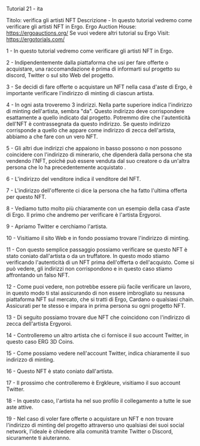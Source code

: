 Tutorial 21 - ita

Titolo: verifica gli artisti NFT
Descrizione - In questo tutorial vedremo come verificare gli artisti NFT in Ergo.
Ergo Auction House: https://ergoauctions.org/
Se vuoi vedere altri tutorial su Ergo Visit: https://ergotorials.com/

1 - In questo tutorial vedremo come verificare gli artisti NFT in Ergo.

2 - Indipendentemente dalla piattaforma che usi per fare offerte o acquistare, una raccomandazione è prima di informarti sul progetto su discord, Twitter o sul sito Web del progetto.

3 - Se decidi di fare offerte o acquistare un NFT nella casa d'aste di Ergo, è importante verificare l'indirizzo di minting di ciascun artista.

4 - In ogni asta troveremo 3 indirizzi. Nella parte superiore indica l'indirizzo di minting dell'artista, sembra "da". Questo indirizzo deve corrispondere esattamente a quello indicato dal progetto. Potremmo dire che l'autenticità dell'NFT è contrassegnata da questo indirizzo. Se questo indirizzo corrisponde a quello che appare come indirizzo di zecca dell'artista, abbiamo a che fare con un vero NFT.

5 - Gli altri due indirizzi che appaiono in basso possono o non possono coincidere con l'indirizzo di minerario, che dipenderà dalla persona che sta vendendo l'NFT, poiché può essere venduta dal suo creatore o da un'altra persona che lo ha precedentemente acquistato .

6 - L'indirizzo del venditore indica il venditore del NFT.

7 - L'indirizzo dell'offerente ci dice la persona che ha fatto l'ultima offerta per questo NFT.

8 - Vediamo tutto molto più chiaramente con un esempio della casa d'aste di Ergo. Il primo che andremo per verificare è l'artista Ergyoroi.

9 - Apriamo Twitter e cerchiamo l'artista.

10 - Visitiamo il sito Web e in fondo possiamo trovare l'indirizzo di minting.

11 - Con questo semplice passaggio possiamo verificare se questo NFT è stato coniato dall'artista o da un truffatore. In questo modo stiamo verificando l'autenticità di un NFT prima dell'offerta o dell'acquisto. Come si può vedere, gli indirizzi non corrispondono e in questo caso stiamo affrontando un falso NFT.

12 - Come puoi vedere, non potrebbe essere più facile verificare un lavoro, in questo modo ti stai assicurando di non essere imbrogliato su nessuna piattaforma NFT sul mercato, che si tratti di Ergo, Cardano o qualsiasi chain. Assicurati per te stesso e impara in prima persona su ogni progetto NFT.

13 - Di seguito possiamo trovare due NFT che coincidono con l'indirizzo di zecca dell'artista Ergyoroi.

14 - Controlleremo un altro artista che ci fornisce il suo account Twitter, in questo caso ERG 3D Coins.

15 - Come possiamo vedere nell'account Twitter, indica chiaramente il suo indirizzo di minting.

16 - Questo NFT è stato coniato dall'artista.

17 - Il prossimo che controlleremo è Ergkleure, visitiamo il suo account Twitter.

18 - In questo caso, l'artista ha nel suo profilo il collegamento a tutte le sue aste attive.

19 - Nel caso di voler fare offerte o acquistare un NFT e non trovare l'indirizzo di minting del progetto attraverso uno qualsiasi dei suoi social network, l'ideale è chiedere alla comunità tramite Twitter o Discord, sicuramente ti aiuteranno.
